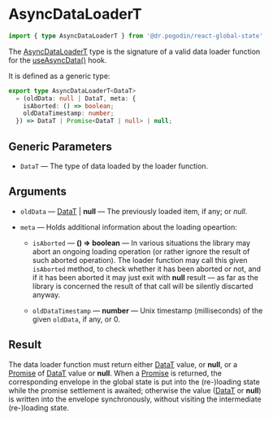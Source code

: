 # AsyncDataLoaderT
```ts
import { type AsyncDataLoaderT } from '@dr.pogodin/react-global-state';
```
The [AsyncDataLoaderT] type is the signature of a valid data loader function
for the [useAsyncData()] hook.

It is defined as a generic type:
```ts
export type AsyncDataLoaderT<DataT>
  = (oldData: null | DataT, meta: {
    isAborted: () => boolean;
    oldDataTimestamp: number;
  }) => DataT | Promise<DataT | null> | null;
```
## Generic Parameters
[DataT]: #data-type
- `DataT` <Link id="data-type" /> &mdash; The type of data loaded by the loader
  function.

## Arguments
- `oldData` &mdash; [DataT] | **null** &mdash; The previously loaded item,
  if any; or _null_.

- `meta` &mdash; Holds additional information about the loading opeartion:

  - `isAborted` &mdash; **() => boolean** &mdash; In various situations
    the library may abort an ongoing loading operation (or rather ignore
    the result of such aborted operation). The loader function may call
    this given `isAborted` method, to check whether it has been aborted
    or not, and if it has been aborted it may just exit with **null** result &mdash;
    as far as the library is concerned the result of that call will be
    silently discarted anyway.

  - `oldDataTimestamp` &mdash; **number** &mdash; Unix timestamp (milliseconds)
    of the given `oldData`, if any, or 0.

## Result
The data loader function must return either [DataT] value, or **null**,
or a [Promise] of [DataT] value or **null**. When a [Promise] is returned,
the corresponding envelope in the global state is put into the (re-)loading
state while the promise settlement is awaited; otherwise the value ([DataT] or
**null**) is written into the envelope synchronously, without visiting
the intermediate (re-)loading state.

[AsyncDataLoaderT]: /docs/api/types/async-data-loader
[Promise]: https://developer.mozilla.org/en-US/docs/Web/JavaScript/Reference/Global_Objects/Promise
[useAsyncData()]: /docs/api/hooks/useasyncdata

